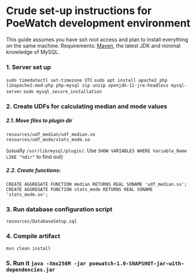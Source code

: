 # Crude set-up instructions for PoeWatch development environment

This guide assumes you have ssh root access and plan to install everything on the same machine.
Requirements: [Maven](https://maven.apache.org), the latest JDK and minimal knowledge of MySQL.

### 1. Server set up

```sudo timedatectl set-timezone UTC```
```sudo apt install apache2 php libapache2-mod-php php-mysql zip unzip openjdk-11-jre-headless mysql-server```
`sudo mysql_secure_installation`

### 2. Create UDFs for calculating median and mode values

##### 2.1. Move files to plugin dir
```
resources/udf_median/udf_median.so
resources/udf_mode/stats_mode.so
```

(usually `/usr/lib/mysql/plugin/`. Use `SHOW VARIABLES WHERE Variable_Name LIKE "%dir"` to find out)

##### 2.2. Create functions:
```
CREATE AGGREGATE FUNCTION median RETURNS REAL SONAME 'udf_median.so';
CREATE AGGREGATE FUNCTION stats_mode RETURNS REAL SONAME 'stats_mode.so';
```

### 3. Run database configuration script 
```resources/DatabaseSetup.sql```

### 4. Compile artifact
```mvn clean install```

### 5. Run it `java -Xmx256M -jar poewatch-1.0-SNAPSHOT-jar-with-dependencies.jar`
